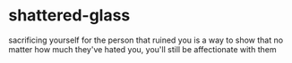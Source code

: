 # shattered-glass
sacrificing yourself for the person that ruined you is a way to show that no matter how much they've hated you, you'll still be affectionate with them
